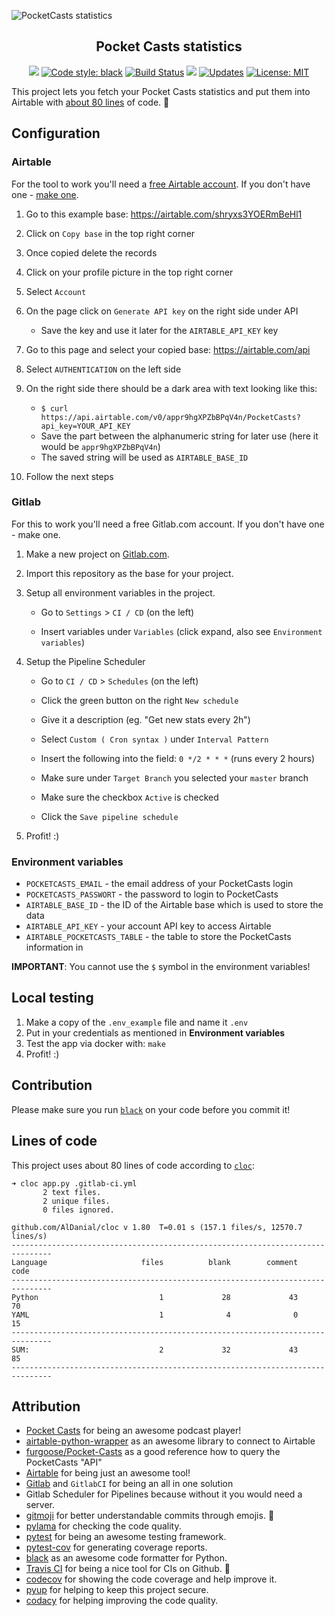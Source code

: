 ![PocketCasts statistics](https://raw.github.com/niklas-heer/pocketcasts-stats/master/.github/img/screenshot_01.png "Airtable Dashboard")

<h2 align="center">Pocket Casts statistics</h2>

<p align="center">
    <a class="badge-align" href="https://www.codacy.com/app/niklas-heer/pocketcasts-stats?utm_source=github.com&amp;utm_medium=referral&amp;utm_content=niklas-heer/pocketcasts-stats&amp;utm_campaign=Badge_Grade"><img src="https://api.codacy.com/project/badge/Grade/c731b48a33194913a4a8e49b5ca4b008"/></a>
    <a href="https://github.com/ambv/black"><img alt="Code style: black" src="https://img.shields.io/badge/code%20style-black-000000.svg"></a>
    <a href="https://travis-ci.org/niklas-heer/pocketcasts-stats"><img alt="Build Status" src="https://travis-ci.org/niklas-heer/pocketcasts-stats.svg?branch=master"></a>
    <a href="https://codecov.io/gh/niklas-heer/pocketcasts-stats"><img src="https://codecov.io/gh/niklas-heer/pocketcasts-stats/branch/master/graph/badge.svg" /></a>
    <a href="https://pyup.io/repos/github/niklas-heer/pocketcasts-stats/"><img src="https://pyup.io/repos/github/niklas-heer/pocketcasts-stats/shield.svg" alt="Updates" /></a>
    <a href="https://opensource.org/licenses/MIT"><img src="https://img.shields.io/badge/License-MIT-yellow.svg" alt="License: MIT" /></a>
</p>

This project lets you fetch your Pocket Casts statistics and put them into Airtable with [about 80 lines](#lines-of-code) of code. :tada:

## Configuration

### Airtable

For the tool to work you'll need a [free Airtable account](https://airtable.com/invite/r/V2q23fXk). If you don't have one - [make one](https://airtable.com/invite/r/V2q23fXk).

1.  Go to this example base: <https://airtable.com/shryxs3YOERmBeHl1>

2.  Click on `Copy base` in the top right corner

3.  Once copied delete the records

4.  Click on your profile picture in the top right corner

5.  Select `Account`

6.  On the page click on `Generate API key` on the right side under API

    -   Save the key and use it later for the `AIRTABLE_API_KEY` key

7.  Go to this page and select your copied base: <https://airtable.com/api>

8.  Select `AUTHENTICATION` on the left side

9.  On the right side there should be a dark area with text looking like this:

    -   `$ curl https://api.airtable.com/v0/appr9hgXPZbBPqV4n/PocketCasts?api_key=YOUR_API_KEY`
    -   Save the part between the alphanumeric string for later use (here it would be `appr9hgXPZbBPqV4n`)
    -   The saved string will be used as `AIRTABLE_BASE_ID`

10. Follow the next steps

### Gitlab

For this to work you'll need a free Gitlab.com account. If you don't have one - make one.

1.  Make a new project on [Gitlab.com](https://gitlab.com).

2.  Import this repository as the base for your project.

3.  Setup all environment variables in the project.

    -   Go to `Settings` > `CI / CD` (on the left)

    -   Insert variables under `Variables` (click expand, also see `Environment variables`)

4.  Setup the Pipeline Scheduler

    -   Go to `CI / CD` > `Schedules` (on the left)

    -   Click the green button on the right `New schedule`

    -   Give it a description (eg. "Get new stats every 2h")

    -   Select `Custom ( Cron syntax )` under `Interval Pattern`
    -   Insert the following into the field: `0 */2 * * *` (runs every 2 hours)
    -   Make sure under `Target Branch` you selected your `master` branch
    -   Make sure the checkbox `Active` is checked
    -   Click the `Save pipeline schedule`

5.  Profit! :)

### Environment variables

-   `POCKETCASTS_EMAIL` - the email address of your PocketCasts login
-   `POCKETCASTS_PASSWORT` - the password to login to PocketCasts
-   `AIRTABLE_BASE_ID` - the ID of the Airtable base which is used to store the data
-   `AIRTABLE_API_KEY` - your account API key to access Airtable
-   `AIRTABLE_POCKETCASTS_TABLE` - the table to store the PocketCasts information in

**IMPORTANT**: You cannot use the `$` symbol in the environment variables!

## Local testing

1.  Make a copy of the `.env_example` file and name it `.env`
2.  Put in your credentials as mentioned in **Environment variables**
3.  Test the app via docker with: `make`
4.  Profit! :)

## Contribution

Please make sure you run [`black`](https://github.com/ambv/black) on your code before you commit it!

## Lines of code

This project uses about 80 lines of code according to [`cloc`](https://github.com/AlDanial/cloc):

    ➜ cloc app.py .gitlab-ci.yml
           2 text files.
           2 unique files.
           0 files ignored.

    github.com/AlDanial/cloc v 1.80  T=0.01 s (157.1 files/s, 12570.7 lines/s)
    -------------------------------------------------------------------------------
    Language                     files          blank        comment           code
    -------------------------------------------------------------------------------
    Python                           1             28             43             70
    YAML                             1              4              0             15
    -------------------------------------------------------------------------------
    SUM:                             2             32             43             85
    -------------------------------------------------------------------------------

## Attribution

-   [Pocket Casts](https://www.pocketcasts.com/) for being an awesome podcast player!
-   [airtable-python-wrapper](https://github.com/gtalarico/airtable-python-wrapper) as an awesome library to connect to Airtable
-   [furgoose/Pocket-Casts](https://github.com/furgoose/Pocket-Casts) as a good reference how to query the PocketCasts "API"
-   [Airtable](https://airtable.com/invite/r/V2q23fXk) for being just an awesome tool!
-   [Gitlab](https://gitlab.com) and `GitlabCI` for being an all in one solution
-   Gitlab Scheduler for Pipelines because without it you would need a server.
-   [gitmoji](https://gitmoji.carloscuesta.me/) for better understandable commits through emojis. :tada:
-   [pylama](https://github.com/klen/pylama) for checking the code quality.
-   [pytest](https://github.com/pytest-dev/pytest) for being an awesome testing framework.
-   [pytest-cov](https://github.com/pytest-dev/pytest-cov) for generating coverage reports.
-   [black](https://github.com/ambv/black) as an awesome code formatter for Python.
-   [Travis CI](https://travis-ci.org/niklas-heer/pocketcasts-stats) for being a nice tool for CIs on Github. 👷
-   [codecov](https://codecov.io) for showing the code coverage and help improve it.
-   [pyup](https://pyup.io/) for helping to keep this project secure.
-   [codacy](https://app.codacy.com) for helping improving the code quality.
